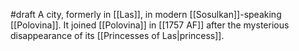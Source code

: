 #draft 
A city, formerly in [[Las]], in modern [[Sosulkan]]-speaking [[Polovina]].
It joined [[Polovina]] in [[1757 AF]] after the mysterious disappearance of its [[Princesses of Las|princess]].